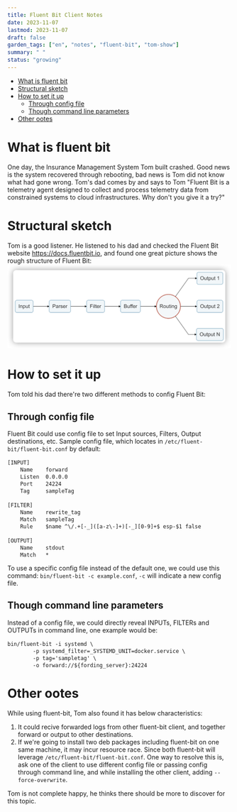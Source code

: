 ```yaml
---
title: Fluent Bit Client Notes
date: 2023-11-07
lastmod: 2023-11-07
draft: false
garden_tags: ["en", "notes", "fluent-bit", "tom-show"]
summary: " "
status: "growing"
---
```


- [What is fluent bit](#what-is-fluent-bit)
- [Structural sketch](#structural-sketch)
- [How to set it up](#how-to-set-it-up)
  - [Through config file](#through-config-file)
  - [Though command line parameters](#though-command-line-parameters)
- [Other ootes](#other-ootes)

# What is fluent bit

One day, the Insurance Management System Tom built crashed. Good news is the system recovered through rebooting, bad news is Tom did not know what had gone wrong. Tom's dad comes by and says to Tom "Fluent Bit is a telemetry agent designed to collect and process telemetry data from constrained systems to cloud infrastructures. Why don't you give it a try?"

# Structural sketch

Tom is a good listener. He listened to his dad and checked the Fluent Bit website https://docs.fluentbit.io, and found one great picture shows the rough structure of Fluent Bit:
![Structural Sketch](https://github.com/JunyuBian/PicsForBlogs/blob/main/iShot_2023-11-08_22.24.51.png)

# How to set it up

Tom told his dad there're two different methods to config Fluent Bit:

## Through config file

Fluent Bit could use config file to set Input sources, Filters, Output destinations, etc. Sample config file, which locates in `/etc/fluent-bit/fluent-bit.conf` by default:

``` 
[INPUT]
    Name    forward
    Listen  0.0.0.0
    Port    24224
    Tag     sampleTag

[FILTER]
    Name    rewrite_tag
    Match   sampleTag
    Rule    $name ^\/.+[-_]([a-z\-]+)[-_][0-9]+$ esp-$1 false

[OUTPUT]
    Name    stdout
    Match   *
```

To use a specific config file instead of the default one, we could use this command: `bin/fluent-bit -c example.conf`, `-c` will indicate a new config file.

## Though command line parameters

Instead of a config file, we could directly reveal INPUTs, FILTERs and OUTPUTs in command line, one example would be:

```
bin/fluent-bit -i systemd \
        -p systemd_filter=_SYSTEMD_UNIT=docker.service \
        -p tag='sampletag' \
        -o forward://${fording_server}:24224
```

# Other ootes

While using fluent-bit, Tom also found it has below characteristics:
1. It could recive forwarded logs from other fluent-bit client, and together forward or output to other destinations.
2. If we're going to install two deb packages including fluent-bit on one same machine, it may incur resource race. Since both fluent-bit will leverage `/etc/fluent-bit/fluent-bit.conf`. One way to resolve this is, ask one of the client to use different config file or passing config through command line, and while installing the other client, adding `--force-overwrite`.

Tom is not complete happy, he thinks there should be more to discover for this topic.